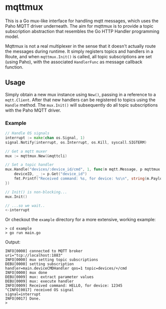 # mqttmux

This is a Go mux-like interface for handling mqtt messages, which uses the Paho
MQTT driver underneath. The aim for mqttmux is to provide a topic subscription
abstraction that resembles the Go HTTP Handler programming model.

Mqttmux is not a real multiplexer in the sense that it doesn't actually route
the messages during runtime. It simply registers topics and handlers in a Route,
and when `mqttmux.Init()` is called, all topic subscriptions are set (using Paho),
with the associated `HandlerFunc` as message callback function.

## Usage

Simply obtain a new mux instance using `New()`, passing in a reference to a
`mqtt.Client`. After that new handlers can be registered to topics using the
`Handle` method. The `mux.Init()` will subsequently do all topic subscriptions
with the Paho MQTT driver.

### Example

```Go
// Handle OS signals
interrupt := make(chan os.Signal, 1)
signal.Notify(interrupt, os.Interrupt, os.Kill, syscall.SIGTERM)

// Get a mqtt muxer
mux := mqttmux.New(&mqttcli)

// Set a topic handler
mux.Handle("devices/:device_id/cmd", 1, func(m mqtt.Message, p mqttmux.MQTTParams) {
    deviceID, _ := p.Get("device_id")
    fmt.Printf("Received command: %s, for device: %s\n", string(m.Payload()), deviceID)
})

// Init() is non-blocking...
mux.Init()

// ...so we wait..
<-interrupt
```

Or checkout the `example` directory for a more extensive, working example:

```shell
> cd example
> go run main.go
```

Output:

```log
INFO[0000] connected to MQTT broker                      uri="tcp://localhost:1883"
INFO[0000] mux setting topic subscriptions
DEBU[0000] setting subscription                          handler=main.deviceCMDHandler qos=1 topic=devices/+/cmd
INFO[0000] mux done
DEBU[0009] mux: extract parameter values
DEBU[0009] mux: execute handler
INFO[0009] Received command: HELLO, for device: 12345
^CINFO[0017] received OS signal                            signal=interrupt
INFO[0017] Done.
>
```
